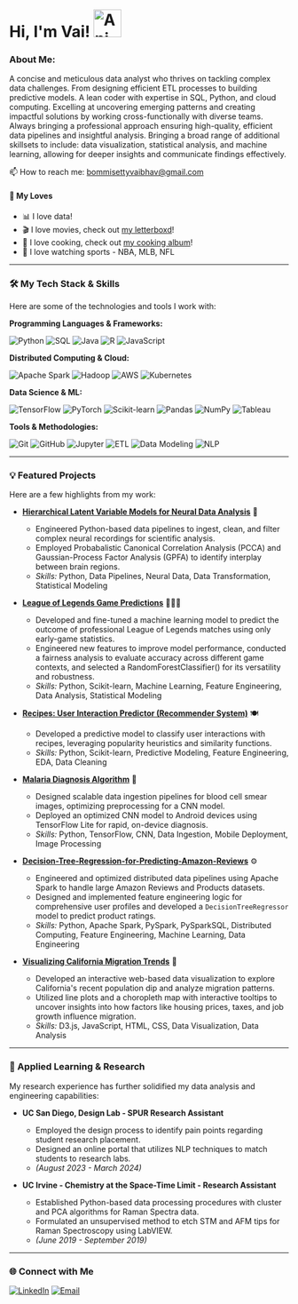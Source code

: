 # Hi, I'm Vai! <img src="https://iam-weijie.github.io/wave/hand-emoji.svg" alt="Animated Emoji" width="50" height="50">

### About Me:

A concise and meticulous data analyst who thrives on tackling complex data challenges. From designing efficient ETL processes to building predictive models. A lean coder with expertise in SQL, Python, and cloud computing. Excelling at uncovering emerging patterns and creating impactful solutions by working cross-functionally with diverse teams. Always bringing a professional approach ensuring high-quality, efficient data pipelines and insightful analysis. Bringing a broad range of additional skillsets to include: data visualization, statistical analysis, and machine learning, allowing for deeper insights and communicate findings effectively.

📫 How to reach me: [bommisettyvaibhav@gmail.com](mailto:vaibommisetty@gmail.com)

#### 🫶 My Loves
-   📊 I love data!
-   🎬 I love movies, check out [my letterboxd](https://letterboxd.com/fishv/films/diary/)!
-   🍝 I love cooking, check out [my cooking album](https://vsco.co/fish-v/gallery)!
-   🏀 I love watching sports - NBA, MLB, NFL

---

### 🛠️ My Tech Stack & Skills

Here are some of the technologies and tools I work with:

**Programming Languages & Frameworks:**

![Python](https://img.shields.io/badge/Python-3776AB?style=for-the-badge&logo=python&logoColor=white)
![SQL](https://img.shields.io/badge/SQL-4479A1?style=for-the-badge&logo=postgresql&logoColor=white)
![Java](https://img.shields.io/badge/Java-007396?style=for-the-badge&logo=java&logoColor=white)
![R](https://img.shields.io/badge/R-276DC3?style=for-the-badge&logo=r&logoColor=white)
![JavaScript](https://img.shields.io/badge/JavaScript-F7DF1E?style=for-the-badge&logo=javascript&logoColor=black)

**Distributed Computing & Cloud:**

![Apache Spark](https://img.shields.io/badge/Apache%20Spark-E25A1C?style=for-the-badge&logo=apachespark&logoColor=white)
![Hadoop](https://img.shields.io/badge/Hadoop-66CCFF?style=for-the-badge&logo=apachehadoop&logoColor=black)
![AWS](https://img.shields.io/badge/AWS-232F3E?style=for-the-badge&logo=amazon-aws&logoColor=white)
![Kubernetes](https://img.shields.io/badge/Kubernetes-326CE5?style=for-the-badge&logo=kubernetes&logoColor=white)

**Data Science & ML:**

![TensorFlow](https://img.shields.io/badge/TensorFlow-FF6F00?style=for-the-badge&logo=tensorflow&logoColor=white)
![PyTorch](https://img.shields.io/badge/PyTorch-EE4C2C?style=for-the-badge&logo=pytorch&logoColor=white)
![Scikit-learn](https://img.shields.io/badge/scikit--learn-F7931E?style=for-the-badge&logo=scikit-learn&logoColor=white)
![Pandas](https://img.shields.io/badge/Pandas-150458?style=for-the-badge&logo=pandas&logoColor=white)
![NumPy](https://img.shields.io/badge/NumPy-013243?style=for-the-badge&logo=numpy&logoColor=white)
![Tableau](https://img.shields.io/badge/Tableau-E97627?style=for-the-badge&logo=tableau&logoColor=white)

**Tools & Methodologies:**

![Git](https://img.shields.io/badge/Git-F05032?style=for-the-badge&logo=git&logoColor=white)
![GitHub](https://img.shields.io/badge/GitHub-100000?style=for-the-badge&logo=github&logoColor=white)
![Jupyter](https://img.shields.io/badge/Jupyter-F37626?style=for-the-badge&logo=jupyter&logoColor=white)
![ETL](https://img.shields.io/badge/ETL-orange?style=for-the-badge)
![Data Modeling](https://img.shields.io/badge/Data_Modeling-blue?style=for-the-badge)
![NLP](https://img.shields.io/badge/NLP-purple?style=for-the-badge)

---

### 💡 Featured Projects

Here are a few highlights from my work:

* **[Hierarchical Latent Variable Models for Neural Data Analysis](https://vbommisetty.github.io/Hierarchical-Latent-Variable-Models-for-Neural-Data-Analysis/)** 🧠
    * Engineered Python-based data pipelines to ingest, clean, and filter complex neural recordings for scientific analysis.
    * Employed Probabalistic Canonical Correlation Analysis (PCCA) and Gaussian-Process Factor Analysis (GPFA) to identify interplay between brain regions.
    * *Skills:* Python, Data Pipelines, Neural Data, Data Transformation, Statistical Modeling
 
* **[League of Legends Game Predictions](https://quenniezeng.github.io/League-of-Legends-Game-Predictions/)** 🧙🏻‍♂️
    * Developed and fine-tuned a machine learning model to predict the outcome of professional League of Legends matches using only early-game statistics.
    * Engineered new features to improve model performance, conducted a fairness analysis to evaluate accuracy across different game contexts, and selected a RandomForestClassifier() for its versatility and robustness.
    * *Skills:* Python, Scikit-learn, Machine Learning, Feature Engineering, Data Analysis, Statistical Modeling

* **[Recipes: User Interaction Predictor (Recommender System)](https://github.com/vbommisetty/Recipes)** 🍽️
    * Developed a predictive model to classify user interactions with recipes, leveraging popularity heuristics and similarity functions.
    * *Skills:* Python, Scikit-learn, Predictive Modeling, Feature Engineering, EDA, Data Cleaning
 
* **[Malaria Diagnosis Algorithm](https://github.com/vbommisetty/Malaria-Diagnosis)** 🦟
    * Designed scalable data ingestion pipelines for blood cell smear images, optimizing preprocessing for a CNN model.
    * Deployed an optimized CNN model to Android devices using TensorFlow Lite for rapid, on-device diagnosis.
    * *Skills:* Python, TensorFlow, CNN, Data Ingestion, Mobile Deployment, Image Processing

* **[Decision-Tree-Regression-for-Predicting-Amazon-Reviews](https://github.com/vbommisetty/Decision-Tree-Regression-for-Predicting-Amazon-Reviews)** ⚙️
    * Engineered and optimized distributed data pipelines using Apache Spark to handle large Amazon Reviews and Products datasets.
    * Designed and implemented feature engineering logic for comprehensive user profiles and developed a `DecisionTreeRegressor` model to predict product ratings.
    * *Skills:* Python, Apache Spark, PySpark, PySparkSQL, Distributed Computing, Feature Engineering, Machine Learning, Data Engineering
 
* **[Visualizing California Migration Trends](https://github.com/vbommisetty/dsc106-final-project)** 🌉
    * Developed an interactive web-based data visualization to explore California's recent population dip and analyze migration patterns.
    * Utilized line plots and a choropleth map with interactive tooltips to uncover insights into how factors like housing prices, taxes, and job growth influence migration.
    * *Skills:* D3.js, JavaScript, HTML, CSS, Data Visualization, Data Analysis

---

### 🔬 Applied Learning & Research

My research experience has further solidified my data analysis and engineering capabilities:

* **UC San Diego, Design Lab - SPUR Research Assistant**
    * Employed the design process to identify pain points regarding student research placement.
    * Designed an online portal that utilizes NLP techniques to match students to research labs.
    * *(August 2023 - March 2024)*

* **UC Irvine - Chemistry at the Space-Time Limit - Research Assistant**
    * Established Python-based data processing procedures with cluster and PCA algorithms for Raman Spectra data.
    * Formulated an unsupervised method to etch STM and AFM tips for Raman Spectroscopy using LabVIEW.
    * *(June 2019 - September 2019)*

---

### 🌐 Connect with Me

[![LinkedIn](https://img.shields.io/badge/LinkedIn-0077B5?style=for-the-badge&logo=linkedin&logoColor=white)](https://linkedin.com/in/vaibhav-bommisetty)
[![Email](https://img.shields.io/badge/Email-D14836?style=for-the-badge&logo=gmail&logoColor=white)](mailto:bommisettyvaibhav@gmail.com)

